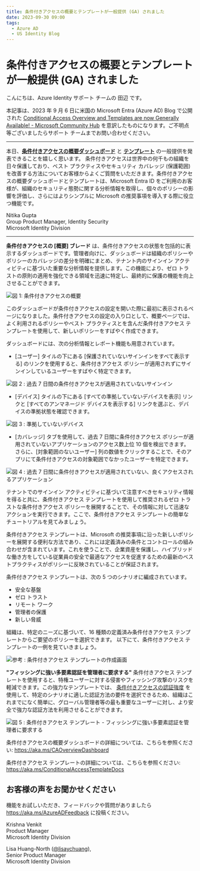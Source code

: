 ```yaml
---
title: 条件付きアクセスの概要とテンプレートが一般提供 (GA) されました
date: 2023-09-30 09:00
tags:
  - Azure AD
  - US Identity Blog
---
```


# 条件付きアクセスの概要とテンプレートが一般提供 (GA) されました

こんにちは、Azure Identity  サポート チームの 田辺 です。

本記事は、2023 年 9 月 6 日に米国の Microsoft Entra (Azure AD) Blog で公開された [Conditional Access Overview and Templates are now Generally Available! - Microsoft Community Hub](https://techcommunity.microsoft.com/t5/microsoft-entra-azure-ad-blog/conditional-access-overview-and-templates-are-now-generally/ba-p/3888722) を意訳したものになります。ご不明点等ございましたらサポート チームまでお問い合わせください。

---

本日、[**条件付きアクセスの概要ダッシュボード**](https://learn.microsoft.com/ja-jp/azure/active-directory/conditional-access/overview) と [**テンプレート**](https://learn.microsoft.com/ja-jp/azure/active-directory/conditional-access/concept-conditional-access-policy-common?tabs=secure-foundation) の一般提供を発表できることを嬉しく思います。 条件付きアクセスは世界中の何千もの組織を日々保護しており、ベスト プラクティスやセキュリティ カバレッジ (保護範囲) を改善する方法についてお客様からよくご質問をいただきます。条件付きアクセスの概要ダッシュボードとテンプレートは、Microsoft Entra ID をご利用のお客様が、組織のセキュリティ態勢に関する分析情報を取得し、個々のポリシーの影響を評価し、さらにはよりシンプルに Microsoft の推奨事項を導入する際に役立つ機能です。

Nitika Gupta  
Group Product Manager, Identity Security  
Microsoft Identity Division

---

**条件付きアクセスの [概要] ブレード** は、条件付きアクセスの状態を包括的に表示するダッシュボードです。管理者向けに、ダッシュボードは組織のポリシーやポリシーのカバレッジの差分を明確にまとめ、テナント内のサインイン アクティビティに基づいた重要な分析情報を提供します。この機能により、ゼロ トラストの原則の適用を強化できる領域を迅速に特定し、最終的に保護の機能を向上させることができます。
 
![図 1: 条件付きアクセスの概要](./conditional-access-overview-and-templates/image1.png)

このダッシュボードが条件付きアクセスの設定を開いた際に最初に表示されるページになりました。条件付きアクセスの設定の入り口として、概要ページでは、よく利用されるポリシーやベスト プラクティスとを含んだ条件付きアクセス テンプレートを使用して、新しいポリシーをすばやく作成できます。
 
ダッシュボードには、次の分析情報とレポート機能も用意されています。
 
- [ユーザー] タイルの下にある [保護されていないサインインをすべて表示する] のリンクを使用すると、条件付きアクセス ポリシーが適用されずにサインインしているユーザーをすばやく特定できます。
 
![図 2 : 過去 7 日間の条件付きアクセスが適用されていないサインイン](./conditional-access-overview-and-templates/image2.png)

- [デバイス] タイルの下にある [すべての準拠していないデバイスを表示] リンクと [すべてのアンマネージド デバイスを表示する] リンクを選ぶと、デバイスの準拠状態を確認できます。
 
 ![図 3 : 準拠していないデバイス](./conditional-access-overview-and-templates/image3.png)

- [カバレッジ] タブを使用して、過去 7 日間に条件付きアクセス ポリシーが適用されていないアプリケーションのアクセス数上位 10 個を検出できます。さらに、[対象範囲のないユーザー] 列の数値をクリックすることで、そのアプリにて条件付きアクセスの対象範囲でなかったユーザーを特定できます。
 
![図 4 : 過去 7 日間に条件付きアクセスが適用されていない、良くアクセスされるアプリケーション](./conditional-access-overview-and-templates/image4.png)

テナントでのサインイン アクティビティに基づいて注意すべきセキュリティ情報を得ると共に、条件付きアクセス テンプレートを使用して推奨されるゼロ トラストな条件付きアクセス ポリシーを展開することで、その情報に対して迅速なアクションを実行できます。ここで、条件付きアクセス テンプレートの簡単なチュートリアルを見てみましょう。
 
条件付きアクセス テンプレートは、Microsoft の推奨事項に沿った新しいポリシーを展開する便利な方法であり、これには定義済みの条件とコントロールの組み合わせが含まれています。これを使うことで、企業資産を保護し、ハイブリッドな働き方をしている従業員の安全で最適なアクセスを促進するための最新のベストプラクティスがポリシーに反映されていることが保証されます。
 
条件付きアクセス テンプレートは、次の 5 つのシナリオに編成されています。
 
- 安全な基盤
- ゼロ トラスト
- リモート ワーク
- 管理者の保護
- 新しい脅威
 
組織は、特定のニーズに基づいて、16 種類の定義済み条件付きアクセス テンプレートからご要望のポリシーを選択できます。
以下にて、条件付きアクセス テンプレートの一例を見ていきましょう。

![参考 : 条件付きアクセス テンプレートの作成画面](./conditional-access-overview-and-templates/newpolicy.png)

**"フィッシングに強い多要素認証を管理者に要求する"** 条件付きアクセス テンプレートを使用すると、特権ユーザーに対する侵害やフィッシング攻撃のリスクを軽減できます。この強力なテンプレートでは、 [条件付きアクセスの認証強度](https://jpazureid.github.io/blog/azure-active-directory/ca-authentication-strength-ga/) を使用して、特定のシナリオに適した認証方法の要件を選択できるため、組織はこれまでになく簡単に、グローバル管理者等の最も重要なユーザーに対し、より安全で強力な認証方法を利用させることができます。

![図 5 : 条件付きアクセス テンプレート - フィッシングに強い多要素認証を管理者に要求する](./conditional-access-overview-and-templates/image5.png)

条件付きアクセスの概要ダッシュボードの詳細については、こちらを参照ください: <https://aka.ms/CAOverviewDashboard>
 
条件付きアクセス テンプレートの詳細については、こちらを参照ください: <https://aka.ms/ConditionalAccessTemplateDocs>

## お客様の声をお聞かせください

機能をお試しいただき、フィードバックや質問がありましたら <https://aka.ms/AzureADFeedback> に投稿ください。

Krishna Venkit  
Product Manager  
Microsoft Identity Division

Lisa Huang-North ([@lisaychuang](https://techcommunity.microsoft.com/t5/user/viewprofilepage/user-id/1747198)),  
Senior Product Manager  
Microsoft Identity Division
